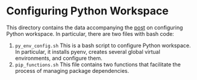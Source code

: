 # Configuring Python Workspace
This directory contains the data accompanying the [post](https://zhauniarovich.com/post/2020/2020-02-configuring-python-workspace/) on configuring Python workspace. In particular, there are two files with bash code:
1. `py_env_config.sh` This is a bash script to configure Python workspace. In particular, it installs pyenv, creates several global virtual environments, and configure them.
2. `pip_functions.sh` This file contains two functions that facilitate the process of managing package dependencies.